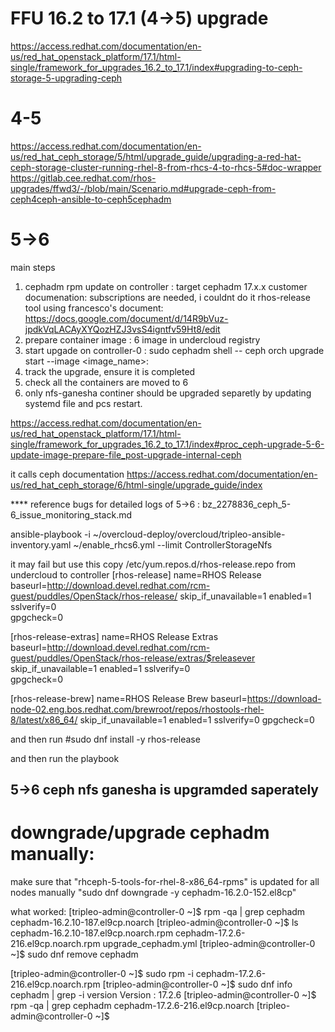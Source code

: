 
# FFU 16.2 to 17.1 (4->5) upgrade
https://access.redhat.com/documentation/en-us/red_hat_openstack_platform/17.1/html-single/framework_for_upgrades_16.2_to_17.1/index#upgrading-to-ceph-storage-5-upgrading-ceph

# 4-5
https://access.redhat.com/documentation/en-us/red_hat_ceph_storage/5/html/upgrade_guide/upgrading-a-red-hat-ceph-storage-cluster-running-rhel-8-from-rhcs-4-to-rhcs-5#doc-wrapper
https://gitlab.cee.redhat.com/rhos-upgrades/ffwd3/-/blob/main/Scenario.md#upgrade-ceph-from-ceph4ceph-ansible-to-ceph5cephadm


# 5->6


main steps
 1. cephadm rpm update on controller : target cephadm 17.x.x
    customer documenation: subscriptions are needed, i couldnt do it
    rhos-release tool using francesco's document: https://docs.google.com/document/d/14R9bVuz-jpdkVqLACAyXYQozHZJ3vsS4igntfv59Ht8/edit
 2. prepare container image : 6 image in undercloud registry
 3. start upgade on controller-0 : sudo cephadm shell -- ceph orch upgrade start --image <image_name>: <version>
 4. track the upgrade, ensure it is completed
 5. check all the containers are moved to 6
 6. only nfs-ganesha continer should be upgraded separetly by updating systemd file and pcs restart.



https://access.redhat.com/documentation/en-us/red_hat_openstack_platform/17.1/html-single/framework_for_upgrades_16.2_to_17.1/index#proc_ceph-upgrade-5-6-update-image-prepare-file_post-upgrade-internal-ceph

it calls ceph documentation
https://access.redhat.com/documentation/en-us/red_hat_ceph_storage/6/html-single/upgrade_guide/index

**** reference bugs for detailed logs of 5->6 : bz_2278836_ceph_5-6_issue_monitoring_stack.md

ansible-playbook -i ~/overcloud-deploy/overcloud/tripleo-ansible-inventory.yaml ~/enable_rhcs6.yml --limit ControllerStorageNfs


it may fail but use this
copy /etc/yum.repos.d/rhos-release.repo  from undercloud to controller 
[rhos-release]
name=RHOS Release
baseurl=http://download.devel.redhat.com/rcm-guest/puddles/OpenStack/rhos-release/
skip_if_unavailable=1
enabled=1
sslverify=0                                                                                                                                                                                                                                  
gpgcheck=0                                                                                                                                                                                                                                   
                                                                                                                                                                                                                                             
[rhos-release-extras]
name=RHOS Release Extras
baseurl=http://download.devel.redhat.com/rcm-guest/puddles/OpenStack/rhos-release/extras/$releasever
skip_if_unavailable=1
enabled=1
sslverify=0                                                                                                                                                                                                                                  
gpgcheck=0                                                                                                                                                                                                                                   
                                                                                                                                                                                                                                             
[rhos-release-brew]
name=RHOS Release Brew
baseurl=https://download-node-02.eng.bos.redhat.com/brewroot/repos/rhostools-rhel-8/latest/x86_64/
skip_if_unavailable=1
enabled=1
sslverify=0
gpgcheck=0


and then run #sudo dnf install -y rhos-release

and then run the playbook



## 5->6 ceph nfs ganesha is upgramded saperately



# downgrade/upgrade cephadm manually:

make sure that "rhceph-5-tools-for-rhel-8-x86_64-rpms" is updated for all nodes manually
"sudo dnf downgrade -y cephadm-16.2.0-152.el8cp"

what worked:
[tripleo-admin@controller-0 ~]$ rpm -qa | grep cephadm
cephadm-16.2.10-187.el9cp.noarch
[tripleo-admin@controller-0 ~]$ ls
cephadm-16.2.10-187.el9cp.noarch.rpm  cephadm-17.2.6-216.el9cp.noarch.rpm  upgrade_cephadm.yml
[tripleo-admin@controller-0 ~]$ sudo dnf remove cephadm


[tripleo-admin@controller-0 ~]$ sudo rpm -i cephadm-17.2.6-216.el9cp.noarch.rpm
[tripleo-admin@controller-0 ~]$ sudo dnf info cephadm | grep -i version
Version      : 17.2.6
[tripleo-admin@controller-0 ~]$ rpm -qa | grep cephadm
cephadm-17.2.6-216.el9cp.noarch
[tripleo-admin@controller-0 ~]$ 

